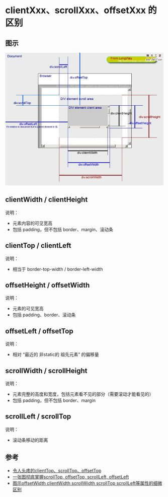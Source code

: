 # clientXxx、scrollXxx、offsetXxx 的区别

## 图示

![](./images/02_offsetTop.jpg)

## clientWidth / clientHeight

说明：

* 元素内容的可见宽高
* 包括 padding，但不包括 border、margin、滚动条

## clientTop / clientLeft

说明：

* 相当于 border-top-width / border-left-width


## offsetHeight / offsetWidth

说明：

* 元素的可见宽高
* 包括 padding、border、滚动条

## offsetLeft / offsetTop

说明：

* 相对 “最近的 非static的 祖先元素” 的偏移量

## scrollWidth / scrollHeight

说明：

* 元素完整的高度和宽度，包括元素看不见的部分（需要滚动才能看见的）
* 包括 padding，但不包括 border、margin

## scrollLeft / scrollTop

说明：

* 滚动条移动的距离

## 参考

* [令人头疼的clientTop、scrollTop、offsetTop](https://www.cnblogs.com/gagarinwjj/p/conflict_client_offset_scroll.html)
* [一张图彻底掌握scrollTop, offsetTop, scrollLeft, offsetLeft](https://github.com/pramper/Blog/issues/10)
* [图示offsetWidth clientWidth scrollWidth scrollTop scrollLeft等属性的细微区别](https://www.cnblogs.com/LongWay/archive/2008/07/19/1246465.html)